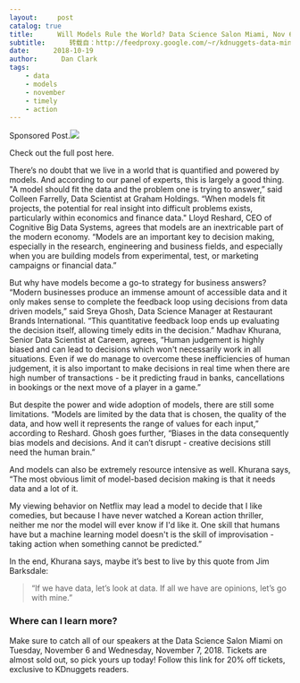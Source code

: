 ```yaml
---
layout:     post
catalog: true
title:      Will Models Rule the World? Data Science Salon Miami, Nov 6-7
subtitle:      转载自：http://feedproxy.google.com/~r/kdnuggets-data-mining-analytics/~3/A4yNhAe2bc8/data-science-salon-miami-november.html
date:      2018-10-19
author:      Dan Clark
tags:
    - data
    - models
    - november
    - timely
    - action
---
```


Sponsored Post.![](http://feedproxy.google.com/images/dss-miami-models-628.jpg)


Check out the full post here.

There’s no doubt that we live in a world that is quantified and powered by models. And according to our panel of experts, this is largely a good thing. "A model should fit the data and the problem one is trying to answer,” said Colleen Farrelly, Data Scientist at Graham Holdings. “When models fit projects, the potential for real insight into difficult problems exists, particularly within economics and finance data." Lloyd Reshard, CEO of Cognitive Big Data Systems, agrees that models are an inextricable part of the modern economy. “Models are an important key to decision making, especially in the research, engineering and business fields, and especially when you are building models from experimental, test, or marketing campaigns or financial data.”

But why have models become a go-to strategy for business answers? “Modern businesses produce an immense amount of accessible data and it only makes sense to complete the feedback loop using decisions from data driven models,” said Sreya Ghosh, Data Science Manager at Restaurant Brands International. “This quantitative feedback loop ends up evaluating the decision itself, allowing timely edits in the decision.” Madhav Khurana, Senior Data Scientist at Careem, agrees, “Human judgement is highly biased and can lead to decisions which won't necessarily work in all situations. Even if we do manage to overcome these inefficiencies of human judgement, it is also important to make decisions in real time when there are high number of transactions - be it predicting fraud in banks, cancellations in bookings or the next move of a player in a game.”

But despite the power and wide adoption of models, there are still some limitations. “Models are limited by the data that is chosen, the quality of the data, and how well it represents the range of values for each input,” according to Reshard. Ghosh goes further, “Biases in the data consequently bias models and decisions. And it can’t disrupt - creative decisions still need the human brain.”

And models can also be extremely resource intensive as well. Khurana says, “The most obvious limit of model-based decision making is that it needs data and a lot of it.

My viewing behavior on Netflix may lead a model to decide that I like comedies, but because I have never watched a Korean action thriller, neither me nor the model will ever know if I'd like it. One skill that humans have but a machine learning model doesn't is the skill of improvisation - taking action when something cannot be predicted.”

In the end, Khurana says, maybe it’s best to live by this quote from Jim Barksdale:

> “If we have data, let’s look at data. If all we have are opinions, let’s go with mine.”

### Where can I learn more?

Make sure to catch all of our speakers at the Data Science Salon Miami on Tuesday, November 6 and Wednesday, November 7, 2018. Tickets are almost sold out, so pick yours up today! Follow this link for 20% off tickets, exclusive to KDnuggets readers.
